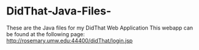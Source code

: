 # DidThat-Java-Files-
These are the Java files for my DidThat Web Application
This webapp can be found at the following page: http://rosemary.umw.edu:44400/didThat/login.jsp
